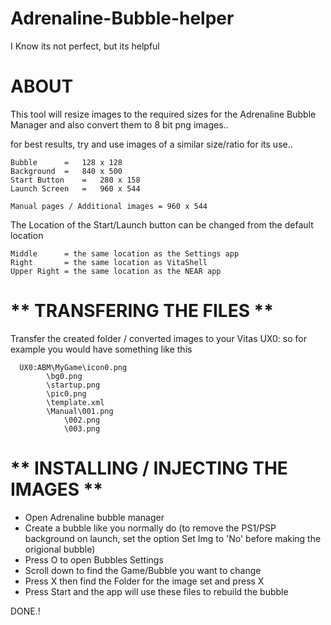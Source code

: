 # Adrenaline-Bubble-helper
I Know its not perfect, but its helpful



# **ABOUT**

 This tool will resize images to the required sizes for the Adrenaline Bubble Manager
 and also convert them to 8 bit png images..

 for best results, try and use images of a similar size/ratio for its use..

	Bubble		=	128 x 128
	Background	=	840 x 500
	Start Button	=	280 x 158
	Launch Screen	=	960 x 544

	Manual pages / Additional images = 960 x 544


 The Location of the Start/Launch button can be changed from the default location

	Middle		= the same location as the Settings app
 	Right		= the same location as VitaShell
	Upper Right	= the same location as the NEAR app


# ** TRANSFERING THE FILES **

 Transfer the created folder / converted images to your Vitas UX0: so for example
 you would have something like this

	  UX0:ABM\MyGame\icon0.png
			\bg0.png
			\startup.png
			\pic0.png
			\template.xml
			\Manual\001.png
				\002.png
				\003.png

	
# ** INSTALLING / INJECTING THE IMAGES **

 - Open Adrenaline bubble manager
 - Create a bubble like you normally do (to remove the PS1/PSP background on launch,
   set the option Set Img to 'No' before making the origional bubble)
 - Press O to open Bubbles Settings
 - Scroll down to find the Game/Bubble you want to change
 - Press X then find the Folder for the image set and press X
 - Press Start and the app will use these files to rebuild the bubble
 
 DONE.!
